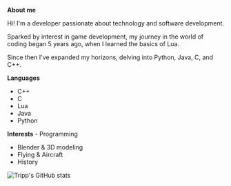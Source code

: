 **About me**

Hi! I'm a developer passionate about technology and software development.

Sparked by interest in game development, my journey in the world of coding began 5 years ago, when I learned the basics of Lua.

Since then I've expanded my horizons, delving into Python, Java, C, and C++.



**Languages**
- C++
- C
- Lua
- Java
- Python

**Interests** - Programming
- Blender & 3D modeling
- Flying & Aircraft
- History


![Tripp's GitHub stats](https://github-readme-stats.vercel.app/api?username=RealTrippR&show_icons=true&theme=radical)
